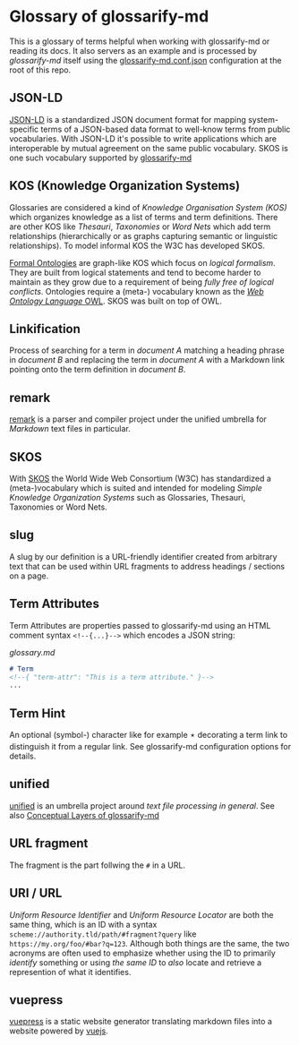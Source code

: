 # Glossary of glossarify-md
[glossarify-md]: https://github.com/about-code/glossarify-md

This is a glossary of terms helpful when working with glossarify-md or reading its docs. It also servers as an example and is processed by *glossarify-md* itself using the [glossarify-md.conf.json](../glossarify-md.conf.json) configuration at the root of this repo.

## JSON-LD
[JSON-LD]: https://json-ld.org
[jsonld]: https://npmjs.com/package/jsonld
[LD]: https://www.w3.org/standards/semanticweb/ontology

[JSON-LD] is a standardized JSON document format for mapping system-specific terms of a JSON-based data format to well-know terms from public vocabularies. With JSON-LD it's possible to write applications which are interoperable by mutual agreement on the same public vocabulary. SKOS is one such vocabulary supported by [glossarify-md]

## KOS (Knowledge Organization Systems)
<!--{ "aliases": "KOS, Knowledge Organization System" }-->
[vocabularies]: https://www.w3.org/standards/semanticweb/ontology
[OWL]: https://www.w3.org/TR/2012/REC-owl2-overview-20121211/

Glossaries are considered a kind of *Knowledge Organisation System (KOS)* which organizes knowledge as a list of terms and term definitions. There are other KOS like *Thesauri*, *Taxonomies* or *Word Nets* which add term relationships (hierarchically or as graphs capturing semantic or linguistic relationships). To model informal KOS the W3C has developed SKOS.

[Formal Ontologies][vocabularies] are graph-like KOS which focus on *logical formalism*. They are built from logical statements and tend to become harder to maintain as they grow due to a requirement of being *fully free of logical conflicts*. Ontologies require a (meta-) vocabulary known as the [*Web Ontology Language* OWL][OWL]. SKOS was built on top of OWL.

## Linkification

Process of searching for a term in *document A* matching a heading phrase in
*document B* and replacing the term in *document A* with a Markdown link pointing
onto the term definition in *document B*.

## remark
[remark]: https://github.com/remarkjs/remark

[remark] is a parser and compiler project under the unified umbrella for *Markdown* text files in particular.

## SKOS
[SKOS]: http://w3.org/skos/

With [SKOS](https://w3.org/skos) the World Wide Web Consortium (W3C) has standardized a (meta-)vocabulary which is suited and intended for modeling *Simple Knowledge Organization Systems* such as Glossaries, Thesauri, Taxonomies or Word Nets.

## slug
<!--{ "aliases": "slugs" }-->

A slug by our definition is a URL-friendly identifier created from arbitrary text that can be used within URL fragments to address headings / sections on a page.

## Term Attributes
<!--{ "uri": "term attribute, term-attribute" }-->

Term Attributes are properties passed to glossarify-md using an HTML comment syntax `<!--{...}-->` which encodes a JSON string:

*glossary.md*
~~~md
# Term
<!--{ "term-attr": "This is a term attribute." }-->
...
~~~

## Term Hint
<!--{ "aliases": "term hint, term-hint" }-->

An optional (symbol-) character like for example `🟉` decorating a term link to distinguish it from a regular link.
See glossarify-md configuration options for details.


## unified
[unified]: https://unifiedjs.com

[unified] is an umbrella project around *text file processing in general*. See also [Conceptual Layers of glossarify-md](./conceptual-layers.md)


## URL fragment
<!-- Aliases: URL fragments -->
The fragment is the part follwing the `#` in a URL.

## URI / URL
<!--{ "aliases": "URI, URL" }-->

*Uniform Resource Identifier* and *Uniform Resource Locator* are both the same thing, which is an ID with a syntax `scheme://authority.tld/path/#fragment?query` like `https://my.org/foo/#bar?q=123`. Although both things are the same, the two acronyms are often used to emphasize whether using the ID to primarily *identify* something or using *the same ID* to *also* locate and retrieve a represention of what it identifies.
<!--
For example there's no strict requirement that URIs must resolve to a web page. They are just IDs. However URIs *can* be used to *locate and retrieve* a textual representation *of what they identify* which is when they are often called URL. A *representation* can be a web page. But an URI could als identify a technical device and could be used as an URL to locate a representation of that device in form of a datasheet.

URIs continue to be IDs after a particular representation like the datasheet disappears. This sometimes leads to controversies on whether a certain URL which is also an URI can ever be "reused" to locate something different than what the URI identified.

Strictly spoken: it *should not* because URLs and URIs *are equivalent* and two sides of the same coin. A URL should be reserved to locate and serve a representation of what itself *being a URI* identifies. If it doesn't it no longer identifies *a single* thing but two different things and loses its purpose as *identifier*.

However, it is a matter of fact that URLs and the web page content they identify and locate change thousands of times every day world wide. Because often it simply doesn't matter *what exactly* an URI/URL identifies but just that it identifies and locates *something*. Therefore you may only really care about "durability" of an URI/URL if your audience cares or if you really want to identify a particular thing.

If you're afraid of making a long-term comittment on a particular URI because you "might want to reuse the URL", then there's a simple solution: just add additional elements like "time", "randomness" or "uniqueness" to the URI/URL's `/path/...` or `#fragment` part to make it *unlikely* of being reused for something else.

In case of glossarify-md you could use one of the cryptographic heading ID algorithms like `md5` or `sha256` supported by [`headingIdAlgorithm`][headingIdAlgorithm].

[headingIdAlgorithm]: ../README.md#linkingheadingidalgorithm
-->

## vuepress
[vuepress]: https://vuepress.vuejs.org
[vuejs]: https://vuejs.org

[vuepress] is a static website generator translating markdown files into a website powered by [vuejs].
